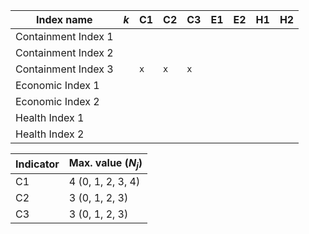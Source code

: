 


| Index name | _k_ | C1 | C2 | C3 | E1 | E2 | H1 | H2 |
| --- | ---: | --- | --- | --- | --- | --- | --- | --- |
| Containment Index 1 |  |  |  |  | | | | | 
| Containment Index 2 |  |  |  |  | | | | |
| Containment Index 3 |  | `x` | `x` | `x` | | | | |
| Economic Index 1  |  | | | | | | | |
| Economic Index 2 |  |  |  |  | | | | | 
| Health Index 1  |  | | | | | | | |
| Health Index 2 |  |  |  |  | | | | |




| Indicator | Max. value (_N<sub>j</sub>_) |
| --- | --- |
| C1 | 4 (0, 1, 2, 3, 4) | 
| C2 | 3 (0, 1, 2, 3) | 
| C3 | 3 (0, 1, 2, 3) |
